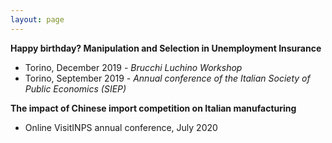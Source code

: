 ```yaml
---
layout: page
---
```


**Happy birthday? Manipulation and Selection in Unemployment Insurance**

- Torino, December 2019 - *Brucchi Luchino Workshop*
- Torino, September 2019 - *Annual conference of the Italian Society of Public Economics (SIEP)*

**The impact of Chinese import competition on Italian manufacturing**

- Online VisitINPS annual conference, July 2020
